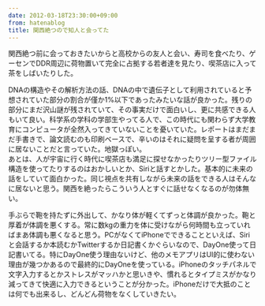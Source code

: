 ```yaml
---
date: 2012-03-18T23:30:00+09:00
from: hatenablog
title: 関西絶つので知人と会ってた
---
```


<p>関西絶つ前に会っておきたいからと高校からの友人と会い、寿司を食べたり、ゲーセンでDDR周辺に荷物置いて完全に占拠する若者達を見たり、喫茶店に入って茶をしばいたりした。</p><p>DNAの構造やその解析方法の話、DNAの中で遺伝子として利用されていると予想されていた部分の割合が僅か1%以下であったみたいな話が良かった。残りの部分にまだ沢山謎が残されていて、その事実だけで面白いし、更に共感できる人もいて良い。科学系の学科の学部生やってる人で、この時代にも関わらず大学教育にコンピュータが全然入ってきていないことを憂いていた。レポートはまだまだ手書きで、論文読むのも印刷ベースで、辛いのはそれに疑問を呈する者が周囲に居ないことだと言っていた。地獄っぽい。<br>
あとは、人が宇宙に行く時代に喫茶店も満足に探せなかったりツリー型ファイル構造を使ってたりするのはおかしいとか、Siriと話すとかした。基本的に未来の話をしていて面白かった。同じ視点を共有しながら未来の話をできる人はそんなに居ないと思う。関西を絶ったらこういう人とすぐに話せなくなるのが勿体無い。</p><p>手ぶらで鞄を持たずに外出して、かなり体が軽くてずっと体調が良かった。鞄と厚着が体調を悪くする。常に数kgの重力を体に受けながら何時間も立っていればまあ体調も悪くなると思う。PCがなくてiPhoneでできることといえば、Siriと会話するか本読むかTwitterするか日記書くかぐらいなので、DayOne使って日記書いてる。特にDayOne使う理由ないけど、他のメモアプリはUI的に使わない理由が幾つかあるので最終的にDayOneを使っている。iPhoneのタッチパネルで文字入力するとかストレスがマッハかと思いきや、慣れるとタイプミスがかなり減ってきて快適に入力できるということが分かった。iPhoneだけで大抵のことは何でも出来るし、どんどん荷物をなくしていきたい。</p>


